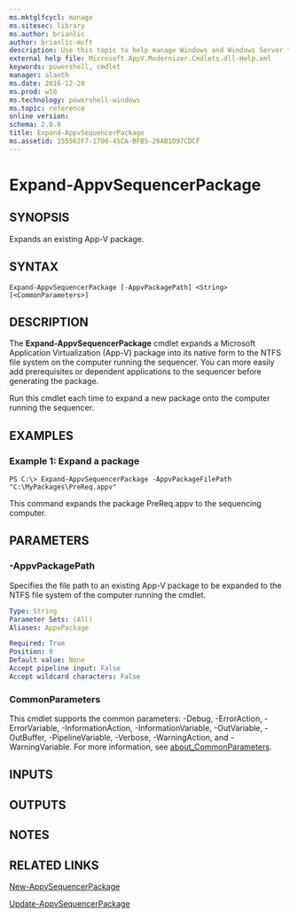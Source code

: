 ```yaml
---
ms.mktglfcycl: manage
ms.sitesec: library
ms.author: brianlic
author: brianlic-msft
description: Use this topic to help manage Windows and Windows Server technologies with Windows PowerShell.
external help file: Microsoft.AppV.Modernizer.Cmdlets.dll-Help.xml
keywords: powershell, cmdlet
manager: alanth
ms.date: 2016-12-20
ms.prod: w10
ms.technology: powershell-windows
ms.topic: reference
online version: 
schema: 2.0.0
title: Expand-AppvSequencerPackage
ms.assetid: 155562F7-1700-45CA-BFB5-26AB1D97CDCF
---
```


# Expand-AppvSequencerPackage

## SYNOPSIS
Expands an existing App-V package.

## SYNTAX

```
Expand-AppvSequencerPackage [-AppvPackagePath] <String> [<CommonParameters>]
```

## DESCRIPTION
The **Expand-AppvSequencerPackage** cmdlet expands a Microsoft Application Virtualization (App-V) package into its native form to the NTFS file system on the computer running the sequencer.
You can more easily add prerequisites or dependent applications to the sequencer before generating the package.

Run this cmdlet each time to expand a new package onto the computer running the sequencer.

## EXAMPLES

### Example 1: Expand a package
```
PS C:\> Expand-AppvSequencerPackage -AppvPackageFilePath "C:\MyPackages\PreReq.appv"
```

This command expands the package PreReq.appv to the sequencing computer.

## PARAMETERS

### -AppvPackagePath
Specifies the file path to an existing App-V package to be expanded to the NTFS file system of the computer running the cmdlet.

```yaml
Type: String
Parameter Sets: (All)
Aliases: AppvPackage

Required: True
Position: 0
Default value: None
Accept pipeline input: False
Accept wildcard characters: False
```

### CommonParameters
This cmdlet supports the common parameters: -Debug, -ErrorAction, -ErrorVariable, -InformationAction, -InformationVariable, -OutVariable, -OutBuffer, -PipelineVariable, -Verbose, -WarningAction, and -WarningVariable. For more information, see [about_CommonParameters](http://go.microsoft.com/fwlink/?LinkID=113216).

## INPUTS

## OUTPUTS

## NOTES

## RELATED LINKS

[New-AppvSequencerPackage](./New-AppvSequencerPackage.md)

[Update-AppvSequencerPackage](./Update-AppvSequencerPackage.md)

